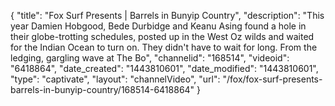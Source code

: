 {
    "title": "Fox Surf Presents | Barrels in Bunyip Country",
    "description": "This year Damien Hobgood, Bede Durbidge and Keanu Asing found a hole in their globe-trotting schedules, posted up in the West Oz wilds and waited for the Indian Ocean to turn on. They didn't have to wait for long. From the ledging, gargling wave at The Bo",
    "channelid": "168514",
    "videoid": "6418864",
    "date_created": "1443810601",
    "date_modified": "1443810601",
    "type": "captivate",
    "layout": "channelVideo",
    "url": "\/fox\/fox-surf-presents-barrels-in-bunyip-country\/168514-6418864"
}